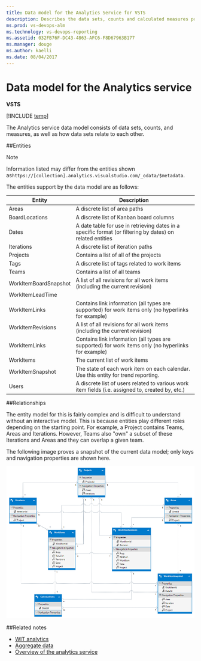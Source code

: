 ```yaml
---
title: Data model for the Analytics Service for VSTS  
description: Describes the data sets, counts and calculated measures provided with the Analytics service for Visual Studio Team Services (VSTS) 
ms.prod: vs-devops-alm
ms.technology: vs-devops-reporting
ms.assetid: 032FB76F-DC43-4863-AFC6-F8D67963B177  
ms.manager: douge
ms.author: kaelli
ms.date: 08/04/2017
---
```


# Data model for the Analytics service  

**VSTS**  

[!INCLUDE [temp](../_shared/analytics-preview.md)]


The Analytics service data model consists of data sets, counts, and measures, as well as how data sets relate to each other.  

##Entities  

>[!NOTE]  
>Information listed may differ from the entities shown as```https://[collection].analytics.visualstudio.com/_odata/$metadata```.  

The entities support by the data model are as follows:  

| Entity | Description|  
|--------|------------|  
|Areas | A discrete list of area paths |  
|BoardLocations | A discrete list of Kanban board columns |  
|Dates | A date table for use in retrieving dates in a specific format (or filtering by dates) on related entities|  
|Iterations | A discrete list of iteration paths|  
|Projects | Contains a list of all of the projects|  
|Tags | A discrete list of tags related to work items|  
|Teams | Contains a list of all teams|  
|WorkItemBoardSnapshot | A list of all revisions for all work items (including the current revision)|  
|WorkItemLeadTime |  |  
|WorkItemLinks | Contains link information (all types are supported) for work items only (no hyperlinks for example)|  
|WorkItemRevisions | A list of all revisions for all work items (including the current revision)|  
|WorkItemLinks | Contains link information (all types are supported) for work items only (no hyperlinks for example)|  
|WorkItems | The current list of work items|  
|WorkItemSnapshot | The state of each work item on each calendar. Use this entity for trend reporting. |  
|Users | A discrete list of users related to various work item fields (i.e. assigned to, created by, etc.)|  


##Relationships

The entity model for this is fairly complex and is difficult to understand without an interactive model. This is because entities play
different roles depending on the starting point. For example, a Project contains Teams, Areas and Iterations. However, Teams also "own" a subset of these Iterations and Areas and they can overlap a given team. 

The following image proves a snapshot of the current data model; only keys and navigation properties are shown here.

![Analytics Service Data Model](_img/datamodel.png)


##Related notes 

- [WIT analytics](wit-analytics.md)  
- [Aggregate data](aggregated-data-analytics.md)
- [Overview of the analytics service](overview-analytics-service.md)



